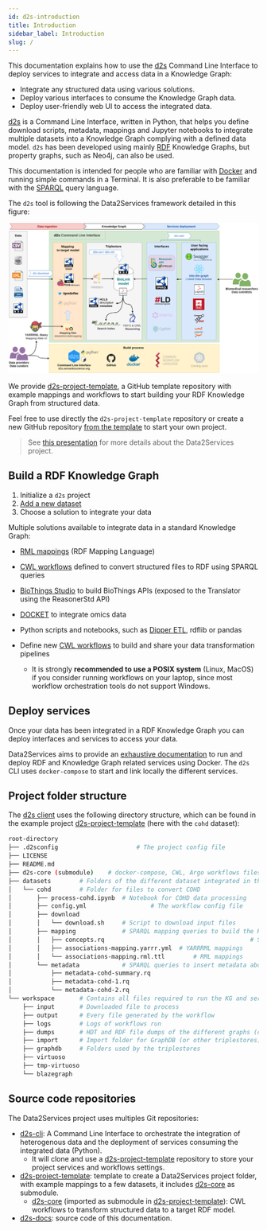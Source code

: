 ```yaml
---
id: d2s-introduction
title: Introduction
sidebar_label: Introduction
slug: /
---
```


This documentation explains how to use the [d2s](https://pypi.org/project/d2s/) Command Line Interface to deploy services to integrate and access data in a Knowledge Graph:

* Integrate any structured data using various solutions.
* Deploy various interfaces to consume the Knowledge Graph data.
* Deploy user-friendly web UI to access the integrated data.

[d2s](https://pypi.org/project/d2s/) is a Command Line Interface, written in Python, that helps you define download scripts, metadata, mappings and Jupyter notebooks to integrate multiple datasets into a Knowledge Graph complying with a defined data model. `d2s` has been developed using mainly [RDF](https://www.w3.org/RDF/) Knowledge Graphs, but property graphs, such as Neo4j, can also be used. 

This documentation is intended for people who are familiar with [Docker](https://www.docker.com/) and running simple commands in a Terminal. It is also preferable to be familiar with the [SPARQL](https://www.w3.org/TR/sparql11-query/) query language.

The `d2s` tool is following the Data2Services framework detailed in this figure:

<img src="/img/d2s-architecture.png" alt="Data2Services infrastructure" style="max-width: 100%; max-height: 100%;" />

We provide [d2s-project-template](https://github.com/MaastrichtU-IDS/d2s-project-template/), a GitHub template repository with example mappings and workflows to start building your RDF Knowledge Graph from structured data. 

Feel free to use directly the `d2s-project-template` repository or create a new GitHub repository [from the template](https://github.com/MaastrichtU-IDS/d2s-project-template/) to start your own project.

> See [this presentation](/resources/2020-03-16-data2services-ncats_translator_presentation.pdf) for more details about the Data2Services project.

## Build a RDF Knowledge Graph

1. Initialize a `d2s` project
2. [Add a new dataset](/docs/d2s-new-dataset)
3. Choose a solution to integrate your data

Multiple solutions available to integrate data in a standard Knowledge Graph:

* [RML mappings](/docs/d2s-rml) (RDF Mapping Language)
* [CWL workflows](https://d2s.semanticscience.org/docs/d2s-run) defined to convert structured files to RDF using SPARQL queries
* [BioThings Studio](/docs/d2s-biothings) to build BioThings APIs (exposed to the Translator using the ReasonerStd API)
* [DOCKET](/docs/services-utilities#docket-multiomics-data-provider) to integrate omics data
* Python scripts and notebooks, such as [Dipper ETL](/docs/d2s-dipper), rdflib or pandas

* Define new [CWL workflows](https://www.commonwl.org/) to build and share your data transformation pipelines
  * It is strongly **recommended to use a POSIX system** (Linux, MacOS) if you consider running workflows on your laptop, since most workflow orchestration tools do not support Windows.

## Deploy services

Once your data has been integrated in a RDF Knowledge Graph you can deploy interfaces and services to access your data.

Data2Services aims to provide an [exhaustive documentation](/docs/d2s-services) to run and deploy RDF and Knowledge Graph related services using Docker. The `d2s` CLI uses `docker-compose` to start and link locally the different services.

## Project folder structure

The [d2s client](https://pypi.org/manage/project/d2s/releases/) uses the following directory structure, which can be found in the example project [d2s-project-template](https://github.com/MaastrichtU-IDS/d2s-project-template) (here with the `cohd` dataset):

```bash
root-directory
├── .d2sconfig						# The project config file
├── LICENSE
├── README.md
├── d2s-core (submodule)	# docker-compose, CWL, Argo workflows files
├── datasets		# Folders of the different dataset integrated in the KG 
│   └── cohd		# Folder for files to convert COHD
│       ├── process-cohd.ipynb	# Notebook for COHD data processing
│       ├── config.yml					# The workflow config file
│       ├── download
│       │   └── download.sh		# Script to download input files
│       ├── mapping				# SPARQL mapping queries to build the KG 
│       │   ├── concepts.rq											# SPARQL query mappings
│       │   ├── associations-mapping.yarrr.yml	# YARRRML mappings
│       │   └── associations-mapping.rml.ttl		# RML mappings
│       └── metadata			# SPARQL queries to insert metadata about the dataset 
│           ├── metadata-cohd-summary.rq
│           ├── metadata-cohd-1.rq
│           └── metadata-cohd-2.rq
└── workspace		# Contains all files required to run the KG and services
    ├── input		# Downloaded file to process
    ├── output		# Every file generated by the workflow
    ├── logs		# Logs of workflows run 
    ├── dumps		# HDT and RDF file dumps of the different graphs (datasets)
    ├── import      # Import folder for GraphDB (or other triplestores)
    ├── graphdb     # Folders used by the triplestores
    ├── virtuoso
    ├── tmp-virtuoso
    └── blazegraph
```

## Source code repositories

The Data2Services project uses multiples Git repositories:

* [d2s-cli](https://github.com/MaastrichtU-IDS/d2s-cli): A Command Line Interface to orchestrate the integration of heterogenous  data and the deployment of services consuming the integrated data (Python).
  * It will clone and use a [d2s-project-template](https://github.com/MaastrichtU-IDS/d2s-project-template) repository to store your project services and workflows settings.
* [d2s-project-template](https://github.com/MaastrichtU-IDS/d2s-project-template): template to create a Data2Services project folder, with example mappings to a few datasets, it includes [d2s-core](https://github.com/MaastrichtU-IDS/d2s-core) as submodule.
  * [d2s-core](https://github.com/MaastrichtU-IDS/d2s-core) (imported as submodule in [d2s-project-template](https://github.com/MaastrichtU-IDS/d2s-project-template)): CWL workflows to transform structured data to a target RDF model.
* [d2s-docs](https://github.com/MaastrichtU-IDS/d2s-docs): source code of this documentation.
